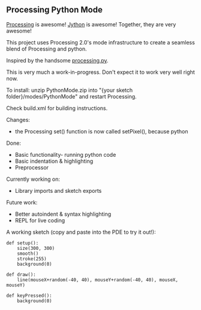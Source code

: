 Processing Python Mode
----------------------

[Processing](http://www.processing.org/) is awesome! [Jython](http://www.jython.org/) is awesome! Together, they are very awesome!

This project uses Processing 2.0's mode infrastructure to create a seamless blend of Processing and python.

Inspired by the handsome [processing.py](https://github.com/jdf/processing.py).

This is very much a work-in-progress. Don't expect it to work very well right now.

To install: unzip PythonMode.zip into "{your sketch folder}/modes/PythonMode" and restart Processing.

Check build.xml for building instructions.

Changes:
- the Processing set() function is now called setPixel(), because python

Done:
- Basic functionality- running python code
- Basic indentation & highlighting
- Preprocessor

Currently working on:
- Library imports and sketch exports

Future work:
- Better autoindent & syntax highlighting
- REPL for live coding

A working sketch (copy and paste into the PDE to try it out!):
	
	def setup():
		size(300, 300)
		smooth()
		stroke(255)
		background(0)
	
	def draw():
		line(mouseX+random(-40, 40), mouseY+random(-40, 40), mouseX, mouseY)
	
	def keyPressed():
		background(0)